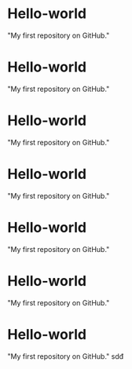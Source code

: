 # Hello-world
"My first repository on GitHub."
# Hello-world
"My first repository on GitHub."
# Hello-world
"My first repository on GitHub."
# Hello-world
"My first repository on GitHub."
# Hello-world
"My first repository on GitHub."
# Hello-world
"My first repository on GitHub."
# Hello-world
"My first repository on GitHub."
sdđ
